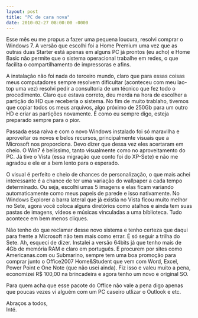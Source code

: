 ```yaml
---
layout: post
title: "PC de cara nova"
date: 2010-02-27 08:00:00 -0000
---
```

  
Esse mês eu me propus a fazer uma pequena loucura, resolvi comprar o Windows 7.
A versão que escolhi foi a Home Premium uma vez que as outras duas Starter está apenas em alguns PC já prontos (eu acho) e Home Basic não permite que o sistema operacional trabalhe em redes, o que facilita o compartilhamento de impressoras e afins.

A instalação não foi nada do terceiro mundo, claro que para essas coisas meus computadores sempre resolvem dificultar (aconteceu com meu lao-top uma vez) resolvi pedir a consultoria de um técnico que fez todo o procedimento. Claro que estava correto, deu merda na hora de escolher a partição do HD que receberia o sistema. No fim de muito trablaho, tivemos que copiar todos os meus arquivos, algo próximo de 250Gb para um outro HD e criar as partições novamente. É como eu sempre digo, esteja preparado sempre para o pior.

Passada essa raiva e com o novo Windows instalado foi só maravilha e aproveitar os novos e belos recursos, principalmente visuais que a Microsoft nos proporciona. Devo dizer que dessa vez eles acertaram em cheio. O Win7 é belíssimo, tanto visualmente como no aproveitamento do PC. Já tive o Vista (essa migração que conto foi do XP-Sete) e não me agradou e ele er a bem lento para o esperado.

O visual é perfeito e cheio de chances de personalização, o que mais achei interessante é a chance de ter uma variação do wallpaper a cada tempo determinado. Ou seja, escolhi umas 5 imagens e elas ficam variando automaticamente como meus papeis de parede e isso nativamente. No Windows Explorer a barra lateral que já existia no Vista ficou muito melhor no Sete, agora você coloca alguns diretórios como atalhos e ainda tem suas pastas de imagens, vídeos e músicas vinculadas a uma biblioteca. Tudo acontece em bem menos cliques.

Não tenho do que reclamar desse novo sistema e tenho certeza que daqui para frente a Microsoft não tem mais como errar. É só seguir a trilha do Sete.
Ah, esqueci de dizer. Instalei a versão 64bits já que tenho mais de 4Gb de memória RAM e claro em português. E procurem por sites como Americanas.com ou Submarino, sempre tem uma boa promoção para comprar junto o Office2007 Home&Student que vem com Word, Excel, Power Point e One Note (que não usei ainda). Fiz isso e valeu muito a pena, economizei R$ 100,00 na brincadeira e agora tenho um novo e original SO.

Para quem acha que esse pacote do Office não vale a pena digo apenas que poucas vezes vi alguém com um PC caseiro utlizar o Outlook e etc.

Abraços a todos,  
Inté.